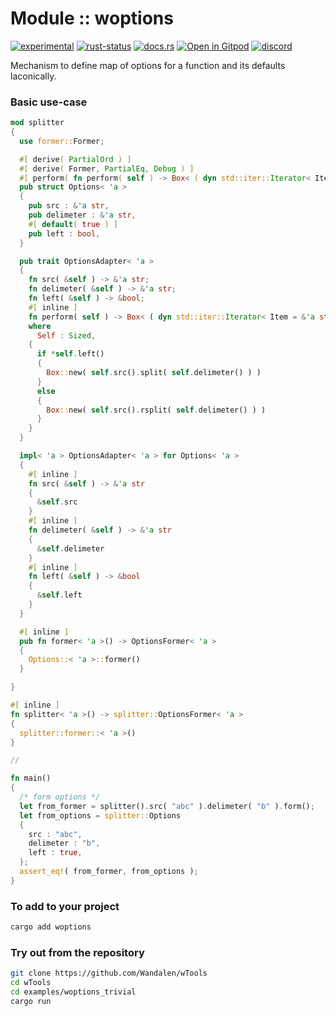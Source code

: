 <!-- {{# generate.module_header{} #}} -->

# Module :: woptions
[![experimental](https://raster.shields.io/static/v1?label=stability&message=experimental&color=orange&logoColor=eee)](https://github.com/emersion/stability-badges#experimental) [![rust-status](https://github.com/Wandalen/wTools/actions/workflows/ModulewOptionsPush.yml/badge.svg)](https://github.com/Wandalen/wTools/actions/workflows/ModulewOptionsPush.yml) [![docs.rs](https://img.shields.io/docsrs/woptions?color=e3e8f0&logo=docs.rs)](https://docs.rs/woptions) [![Open in Gitpod](https://raster.shields.io/static/v1?label=try&message=online&color=eee&logo=gitpod&logoColor=eee)](https://gitpod.io/#RUN_PATH=.,SAMPLE_FILE=sample%2Frust%2Fwoptions_trivial_sample%2Fsrc%2Fmain.rs,RUN_POSTFIX=--example%20woptions_trivial_sample/https://github.com/Wandalen/wTools) [![discord](https://img.shields.io/discord/872391416519737405?color=eee&logo=discord&logoColor=eee&label=ask)](https://discord.gg/m3YfbXpUUY)

Mechanism to define map of options for a function and its defaults laconically.

### Basic use-case

<!-- {{# generate.module_sample{} #}} -->

```rust
mod splitter
{
  use former::Former;

  #[ derive( PartialOrd ) ]
  #[ derive( Former, PartialEq, Debug ) ]
  #[ perform( fn perform( self ) -> Box< ( dyn std::iter::Iterator< Item = &'a str > + 'a ) > ) ]
  pub struct Options< 'a >
  {
    pub src : &'a str,
    pub delimeter : &'a str,
    #[ default( true ) ]
    pub left : bool,
  }

  pub trait OptionsAdapter< 'a >
  {
    fn src( &self ) -> &'a str;
    fn delimeter( &self ) -> &'a str;
    fn left( &self ) -> &bool;
    #[ inline ]
    fn perform( self ) -> Box< ( dyn std::iter::Iterator< Item = &'a str > + 'a ) >
    where
      Self : Sized,
    {
      if *self.left()
      {
        Box::new( self.src().split( self.delimeter() ) )
      }
      else
      {
        Box::new( self.src().rsplit( self.delimeter() ) )
      }
    }
  }

  impl< 'a > OptionsAdapter< 'a > for Options< 'a >
  {
    #[ inline ]
    fn src( &self ) -> &'a str
    {
      &self.src
    }
    #[ inline ]
    fn delimeter( &self ) -> &'a str
    {
      &self.delimeter
    }
    #[ inline ]
    fn left( &self ) -> &bool
    {
      &self.left
    }
  }

  #[ inline ]
  pub fn former< 'a >() -> OptionsFormer< 'a >
  {
    Options::< 'a >::former()
  }

}

#[ inline ]
fn splitter< 'a >() -> splitter::OptionsFormer< 'a >
{
  splitter::former::< 'a >()
}

//

fn main()
{
  /* form options */
  let from_former = splitter().src( "abc" ).delimeter( "b" ).form();
  let from_options = splitter::Options
  {
    src : "abc",
    delimeter : "b",
    left : true,
  };
  assert_eq!( from_former, from_options );
}
```
<!-- xxx --> <!-- aaa : done -->

### To add to your project

```sh
cargo add woptions
```

### Try out from the repository

```sh
git clone https://github.com/Wandalen/wTools
cd wTools
cd examples/woptions_trivial
cargo run
```
